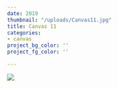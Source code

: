 ```yaml
---
date: 2019
thumbnail: "/uploads/Canvas11.jpg"
title: Canvas 11
categories:
- canvas
project_bg_color: ''
project_fg_color: ''

---
```

![](https://scontent-amt2-1.xx.fbcdn.net/v/t1.15752-9/s2048x2048/64823307_355629105138604_1509335611863990272_n.jpg?_nc_cat=111&_nc_oc=AQlN917D-h8GMDNmnkGrWU1ztYtnQXxmhTzhxMNZDHfDl99OZoDmD8sePSmPiYmuDCo&_nc_ht=scontent-amt2-1.xx&oh=8f9f4c9325defc73ec6087a5393a9db8&oe=5DC0D8F2)